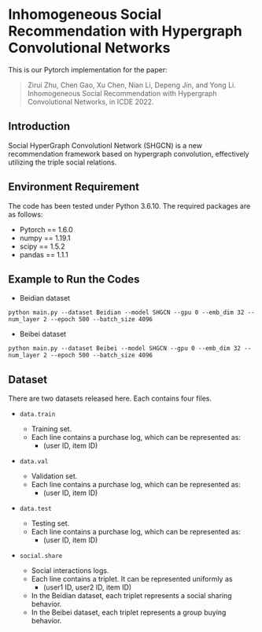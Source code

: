 # Inhomogeneous Social Recommendation with Hypergraph Convolutional Networks

This is our Pytorch implementation for the paper:

>Zirui Zhu, Chen Gao, Xu Chen, Nian Li, Depeng Jin, and Yong Li. Inhomogeneous Social Recommendation with Hypergraph Convolutional Networks, in ICDE 2022.


## Introduction
Social HyperGraph Convolutionl Network (SHGCN) is a new recommendation framework based on hypergraph convolution, effectively utilizing the triple social relations.


## Environment Requirement
The code has been tested under Python 3.6.10. The required packages are as follows:
* Pytorch == 1.6.0
* numpy == 1.19.1
* scipy == 1.5.2
* pandas == 1.1.1 

## Example to Run the Codes
* Beidian dataset
```
python main.py --dataset Beidian --model SHGCN --gpu 0 --emb_dim 32 --num_layer 2 --epoch 500 --batch_size 4096
```

* Beibei dataset
```
python main.py --dataset Beibei --model SHGCN --gpu 0 --emb_dim 32 --num_layer 2 --epoch 500 --batch_size 4096
```

## Dataset
There are two datasets released here. Each contains four files.
* `data.train`
  * Training set.
  * Each line contains a purchase log, which can be represented as:
    * (user ID, item ID)

* `data.val`
  * Validation set.
  * Each line contains a purchase log, which can be represented as:
    * (user ID, item ID)
  
* `data.test`
  * Testing set.
  * Each line contains a purchase log, which can be represented as:
    * (user ID, item ID)
  
* `social.share`
  * Social interactions logs.
  * Each line contains a triplet. It can be represented uniformly as
    * (user1 ID, user2 ID, item ID)
  * In the Beidian dataset, each triplet represents a social sharing behavior.
  * In the Beibei dataset, each triplet represents a group buying behavior.

